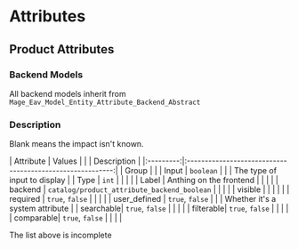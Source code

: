 # Attributes

## Product Attributes

### Backend Models
All backend models inherit from ```Mage_Eav_Model_Entity_Attribute_Backend_Abstract```

### Description
Blank means the impact isn't known. 

| Attribute | Values                                                    |
|           | Description                                               |
|:---------:|:---------------------------------------------------------:|
| Group     |                                                           |
| Input     | ```boolean```                                             |
|           | The type of input to display                              |
| Type      | ```int```                                                 |
|           |                                                           |
| Label     | Anthing on the frontend                                   |
|           |                                                           |
| backend   | ```catalog/product_attribute_backend_boolean```           |
|           |                                                           |
| visible   |                                                           |
|           |                                                           |
| required  | ```true```, ```false```                                   |
|           |                                                           |
| user_defined | ```true```, ```false```                                |
|           | Whether it's a system attribute                           |
| searchable| ```true```, ```false```                                   |
|           |                                                           |
| filterable| ```true```, ```false```                                   |
|           |                                                           |
| comparable| ```true```, ```false```                                   |
|           |                                                           |

The list above is incomplete
